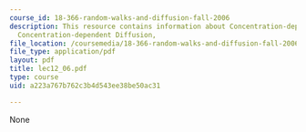 ```yaml
---
course_id: 18-366-random-walks-and-diffusion-fall-2006
description: This resource contains information about Concentration-dependent drift,
  Concentration-dependent Diffusion,
file_location: /coursemedia/18-366-random-walks-and-diffusion-fall-2006/a223a767b762c3b4d543ee38be50ac31_lec12_06.pdf
file_type: application/pdf
layout: pdf
title: lec12_06.pdf
type: course
uid: a223a767b762c3b4d543ee38be50ac31

---
```

None